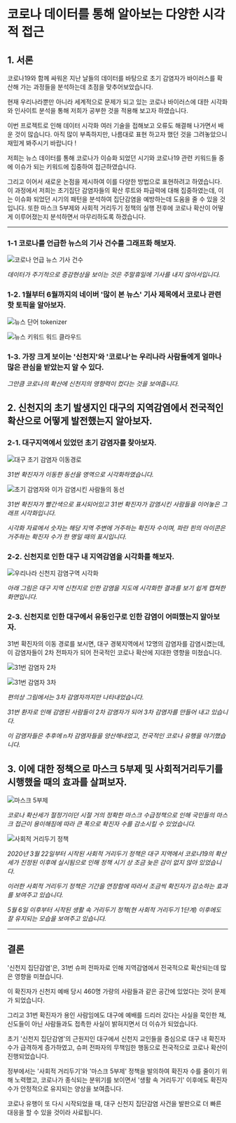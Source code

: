 # 코로나 데이터를 통해 알아보는 다양한 시각적 접근

## 1. 서론

코로나19와 함께 싸워온 지난 날들의 데이터를 바탕으로 초기 감염자가 바이러스를 확산해 가는 과정들을 분석하는데 초점을 맞추어보았습니다.

현재 우리나라뿐만 아니라 세계적으로 문제가 되고 있는 코로나 바이러스에 대한 시각화와 인사이트 분석을 통해 저희가 공부한 것을 적용해 보고자 하였습니다. 

이번 프로젝트로 인해 데이터 시각화 여러 기술을 접해보고 오류도 해결해 나가면서 배운 것이 많습니다. 아직 많이 부족하지만, 나름대로 표현 하고자 했던 것을 그려놓았으니 재밌게 봐주시기 바랍니다 !

저희는 뉴스 데이터를 통해 코로나가 이슈화 되었던 시기와 코로나19 관련 키워드들 중에 이슈가 되는 키워드에 집중하여 접근하였습니다. 

그리고 이어서 새로운 논점을 제시하여 이를 다양한 방법으로 표현하려고 하였습니다. 이 과정에서 저희는 초기집단 감염자들의 확산 루트와 파급력에 대해 집중하였는데, 이는 이슈화 되었던 시기의 패턴을 분석하여 집단감염을 예방하는데 도움을 줄 수 있을 것입니다. 또한 마스크 5부제와 사회적 거리두기 정책의 실행 전후에 코로나 확산이 어떻게 이루어졌는지 분석하면서 마무리하도록 하겠습니다.

***

### 1-1 코로나를 언급한 뉴스의 기사 건수를 그래프화 해보자.

![코로나 언급 뉴스 기사 건수](https://github.com/Leegyeongseob/corona_data_analysis/assets/67867076/48917008-ee83-40de-a394-42ff64de4ac1)

*데이터가 주기적으로 증감현상을 보이는 것은 주말휴일에 기사를 내지 않아서입니다.*

### 1-2. 1월부터 6월까지의 네이버 '많이 본 뉴스' 기사 제목에서 코로나 관련 핫 토픽을 알아보자.

![뉴스 단어 tokenizer](https://github.com/Leegyeongseob/corona_data_analysis/assets/67867076/7d0a0ead-3196-4404-9aaa-6ab9e49a4279)

![뉴스 키워드 워드 클라우드](https://github.com/Leegyeongseob/corona_data_analysis/assets/67867076/f4987e4a-ed0b-40be-ada2-e94074dd2b92)

### 1-3. 가장 크게 보이는 '신천지'와 '코로나'는 우리나라 사람들에게 얼마나 많은 관심을 받았는지 알 수 있다.


*그만큼 코로나의 확산에 신천지의 영향력이 컸다는 것을 보여줍니다.*

## 2. 신천지의 초기 발생지인 대구의 지역감염에서 전국적인 확산으로 어떻게 발전했는지 알아보자.

### 2-1. 대구지역에서 있었던 초기 감염자를 찾아보자.

![대구 초기 감염자 이동경로](https://github.com/Leegyeongseob/corona_data_analysis/assets/67867076/cf156309-5605-483a-854b-b3137dc9b7ea)

*31번 확진자가 이동한 동선을 영역으로 시각화하였습니다.*

![초기 감염자와 이가 감염시킨 사람들의 동선](https://github.com/Leegyeongseob/corona_data_analysis/assets/67867076/d6929115-001b-4538-bf11-a3a2427da4e4)

*31번 확진자가 빨간색으로 표시되어있고 31번 확진자가 감염시킨 사람들을 이어놓은 그래프 시각화입니다.*

*시각화 자료에서 숫자는 해당 지역 주변에 거주하는 확진자 수이며, 파란 핀의 아이콘은 거주하는 확진자 수가 한 명일 때의 표시입니다.*

### 2-2. 신천지로 인한 대구 내 지역감염을 시각화를 해보자.

![우리나라 신천지 감염구역 시각화](https://github.com/Leegyeongseob/corona_data_analysis/assets/67867076/eace3256-a25f-45de-bf75-7d61dc80d348)

*아래 그림은 대구 지역 신천지로 인한 감염을 지도에 시각화한 결과를 보기 쉽게 캡쳐한 화면입니다.*

### 2-3. 신천지로 인한 대구에서 유동인구로 인한 감염이 어떠했는지 알아보자.

31번 확진자의 이동 경로를 보시면, 대구 경북지역에서 12명의 감염자를 감염시켰는데, 이 감염자들이 2차 전파자가 되어 전국적인 코로나 확산에 지대한 영향을 미쳤습니다.

![31번 감염자 2차](https://github.com/Leegyeongseob/corona_data_analysis/assets/67867076/65a32136-f086-4291-87b6-ca825769811d)

![31번 감염자 3차](https://github.com/Leegyeongseob/corona_data_analysis/assets/67867076/b1a4173d-041f-4622-a4b4-c34c5379a735)


*편의상 그림에서는 3차 감염자까지만 나타내었습니다.*

*31번 환자로 인해 감염된 사람들이 2차 감염자가 되어 3차 감염자를 만들어 내고 있습니다.*

*이 감염자들은 추후에 n차 감염자들을 양산해내었고, 전국적인 코로나 유행을 야기했습니다.*

## 3. 이에 대한 정책으로 마스크 5부제 및 사회적거리두기를 시행했을 때의 효과를 살펴보자.

![마스크 5부제](https://github.com/Leegyeongseob/corona_data_analysis/assets/67867076/fba0bc95-4814-450e-90d1-e0f3a5b3d50b)

*코로나 확산세가 절정기이던 시절 거의 정확한 마스크 수급정책으로 인해 국민들의 마스크 접근이 용이해짐에 따라 큰 폭으로 확진자 수를 감소시킬 수 있었습니다.*

![사회적 거리두기 정책](https://github.com/Leegyeongseob/corona_data_analysis/assets/67867076/26fa035c-c681-46e5-8b61-0ce187c1c60e)

*2020년 3월 22일부터 시작된 사회적 거리두기 정책은 대구 지역에서 코로나19의 확산세가 진정된 이후에 실시됨으로 인해 정책 시기 상 조금 늦은 감이 없지 않아 있었습니다.*

*이러한 사회적 거리두기 정책은 기간을 연장함에 따라서 조금씩 확진자가 감소하는 효과를 보여주고 있습니다.*

*5월 6일 이후부터 시작된 생활 속 거리두기 정책(현 사회적 거리두기 1단계) 이후에도 잘 유지되는 모습을 보여주고 있습니다.*

***

## 결론

'신천지 집단감염'은, 31번 슈퍼 전파자로 인해 지역감염에서 전국적으로 확산되는데 많은 영향을 미쳤습니다.

이 확진자가 신천지 예배 당시 460명 가량의 사람들과 같은 공간에 있었다는 것이 문제가 되었습니다. 

그리고 31번 확진자가 용인 사람임에도 대구에 예배를 드리러 갔다는 사실을 묵인한 채, 신도들이 아닌 사람들과도 접촉한 사실이 밝혀지면서 더 이슈가 되었습니다.

초기 '신천지 집단감염'의 근원지인 대구에서 신천지 교인들을 중심으로 대구 내 확진자 수가 급격하게 증가하였고, 슈퍼 전파자의 무책임한 행동으로 전국적으로 코로나 확산이 진행되었습니다.

정부에서는 '사회적 거리두기'와 '마스크 5부제' 정책을 발의하여 확진자 수를 줄이기 위해 노력했고, 코로나가 종식되는 분위기를 보이면서 '생활 속 거리두기' 이후에도 확진자 수가 안정적으로 유지되는 양상을 보여줍니다.

코로나 유행이 또 다시 시작되었을 때, 대구 신천지 집단감염 사건을 발판으로 더 빠른 대응을 할 수 있을 것이라 사료됩니다.
